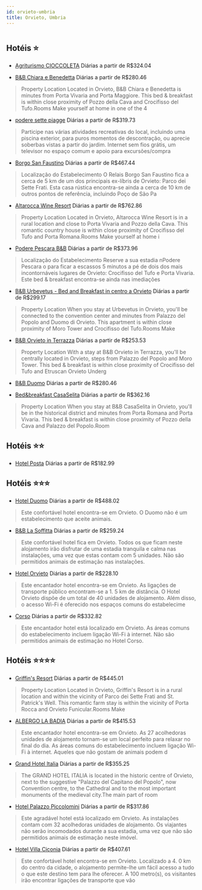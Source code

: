 ```yaml
---
id: orvieto-umbria
title: Orvieto, Umbria
---
```


<center><img src="https://assets.cosmos-data.com/55/02c82e0d3ef3208217b36982befa85f4/3292391.jpg" alt="" /></center>


## Hotéis ⭐️

-    [Agriturismo CIOCCOLETA](https://www.hurb.com/aud/https://www.hurb.com/hoteis/orvieto/agriturismo-cioccoleta-JNP-JP299366?cmp=18055) Diárias a partir de R$324.04
   > 
-    [B&B Chiara e Benedetta](https://www.hurb.com/aud/https://www.hurb.com/hoteis/orvieto/b-b-chiara-e-benedetta-JNP-JP190030?cmp=18055) Diárias a partir de R$280.46
   > Property Location Located in Orvieto, B&amp;B Chiara e Benedetta is minutes from Porta Vivaria and Porta Maggiore.  This bed &amp; breakfast is within close proximity of Pozzo della Cava and Crocifisso del Tufo.Rooms Make yourself at home in one of the 4 
-    [podere sette piagge](https://www.hurb.com/aud/https://www.hurb.com/hoteis/orvieto/podere-sette-piagge-JNP-JP722565?cmp=18055) Diárias a partir de R$319.73
   > Participe nas várias atividades recreativas do local, incluindo uma piscina exterior, para puros momentos de descontração, ou aprecie soberbas vistas a partir do jardim. Internet sem fios grátis, um televisor no espaço comum e apoio para excursões/compra 
-    [Borgo San Faustino](https://www.hurb.com/aud/https://www.hurb.com/hoteis/orvieto/borgo-san-faustino-JNP-JP103013?cmp=18055) Diárias a partir de R$467.44
   > Localização do Estabelecimento O Relais Borgo San Faustino fica a cerca de 5 km de um dos principais ex-líbris de Orvieto: Parco dei Sette Frati. Esta casa rústica encontra-se ainda a cerca de 10 km de outros pontos de referência, incluindo Poço de São Pa
-    [Altarocca Wine Resort](https://www.hurb.com/aud/https://www.hurb.com/hoteis/orvieto/altarocca-wine-resort-JNP-JP133569?cmp=18055) Diárias a partir de R$762.86
   > Property Location Located in Orvieto, Altarocca Wine Resort is in a rural location and close to Porta Vivaria and Pozzo della Cava. This romantic country house is within close proximity of Crocifisso del Tufo and Porta Romana.Rooms Make yourself at home i
-    [Podere Pescara B&B](https://www.hurb.com/aud/https://www.hurb.com/hoteis/orvieto/podere-pescara-b-b-JNP-JP643491?cmp=18055) Diárias a partir de R$373.96
   > Localização do Estabelecimento Reserve a sua estadia nPodere Pescara o para ficar a escassos 5 minutos a pé de dois dos mais incontornáveis lugares de Orvieto: Crocifisso del Tufo e Porta Vivaria.  Este bed &amp; breakfast encontra-se ainda nas imediações
-    [B&B Urbevetus - Bed and Breakfast in centro a Orvieto](https://www.hurb.com/aud/https://www.hurb.com/hoteis/orvieto/b-b-urbevetus-bed-and-breakfast-in-centro-a-orvieto-JNP-JP114188?cmp=18055) Diárias a partir de R$299.17
   > Property Location When you stay at Urbevetus in Orvieto, you&apos;ll be connected to the convention center and minutes from Palazzo del Popolo and Duomo di Orvieto.  This apartment is within close proximity of Moro Tower and Crocifisso del Tufo.Rooms Make
-    [B&B Orvieto in Terrazza](https://www.hurb.com/aud/https://www.hurb.com/hoteis/orvieto/b-b-orvieto-in-terrazza-JNP-JP039721?cmp=18055) Diárias a partir de R$253.53
   > Property Location With a stay at B&amp;B Orvieto in Terrazza, you&apos;ll be centrally located in Orvieto, steps from Palazzo del Popolo and Moro Tower.  This bed &amp; breakfast is within close proximity of Crocifisso del Tufo and Etruscan Orvieto Underg
-    [B&B Duomo](https://www.hurb.com/aud/https://www.hurb.com/hoteis/orvieto/b-b-duomo-JNP-JP821697?cmp=18055) Diárias a partir de R$280.46
   > 
-    [Bed&breakfast CasaSelita](https://www.hurb.com/aud/https://www.hurb.com/hoteis/orvieto/bed-breakfast-casaselita-JNP-JP710645?cmp=18055) Diárias a partir de R$362.16
   > Property Location When you stay at B&amp;B CasaSelita in Orvieto, you&apos;ll be in the historical district and minutes from Porta Romana and Porta Vivaria. This bed &amp; breakfast is within close proximity of Pozzo della Cava and Palazzo del Popolo.Room

## Hotéis ⭐️⭐️

-    [Hotel Posta](https://www.hurb.com/aud/https://www.hurb.com/hoteis/orvieto/hotel-posta-JNP-JP478736?cmp=18055) Diárias a partir de R$182.99
   > 

## Hotéis ⭐️⭐️⭐️

-    [Hotel Duomo](https://www.hurb.com/aud/https://www.hurb.com/hoteis/orvieto/hotel-duomo-JNP-JP703902?cmp=18055) Diárias a partir de R$488.02
   > Este confortável hotel encontra-se em Orvieto. O Duomo não é um estabelecimento que aceite animais. 
-    [B&B La Soffitta](https://www.hurb.com/aud/https://www.hurb.com/hoteis/orvieto/b-b-la-soffitta-JNP-JP723440?cmp=18055) Diárias a partir de R$259.24
   > Este confortável hotel fica em Orvieto. Todos os que ficam neste alojamento irão disfrutar de uma estadia tranquila e calma nas instalações, uma vez que estas contam com 5 unidades. Não são permitidos animais de estimação nas instalações. 
-    [Hotel Orvieto](https://www.hurb.com/aud/https://www.hurb.com/hoteis/orvieto/hotel-orvieto-JNP-JP220308?cmp=18055) Diárias a partir de R$228.10
   > Este encantador hotel encontra-se em Orvieto. As ligações de transporte público encontram-se a 1. 5 km de distância. O Hotel Orvieto dispõe de um total de 40 unidades de alojamento. Além disso, o acesso Wi-Fi é oferecido nos espaços comuns do estabelecime
-    [Corso](https://www.hurb.com/aud/https://www.hurb.com/hoteis/orvieto/corso-JNP-JP349085?cmp=18055) Diárias a partir de R$332.82
   > Este encantador hotel está localizado em Orvieto. As áreas comuns do estabelecimento incluem ligação Wi-Fi à internet. Não são permitidos animais de estimação no Hotel Corso. 

## Hotéis ⭐️⭐️⭐️⭐️

-    [Griffin's Resort](https://www.hurb.com/aud/https://www.hurb.com/hoteis/orvieto/griffin-s-resort-JNP-JP796605?cmp=18055) Diárias a partir de R$445.01
   > Property Location Located in Orvieto, Griffin&apos;s Resort is in a rural location and within the vicinity of Parco dei Sette Frati and St. Patrick&apos;s Well. This romantic farm stay is within the vicinity of Porta Rocca and Orvieto Funicular.Rooms Make
-    [ALBERGO LA BADIA](https://www.hurb.com/aud/https://www.hurb.com/hoteis/orvieto/albergo-la-badia-JNP-JP103518?cmp=18055) Diárias a partir de R$415.53
   > Este encantador hotel encontra-se em Orvieto. As 27 acolhedoras unidades de alojamento tornam-se um local perfeito para relaxar no final do dia. As áreas comuns do estabelecimento incluem ligação Wi-Fi à internet. Aqueles que não gostam de animais podem d
-    [Grand Hotel Italia](https://www.hurb.com/aud/https://www.hurb.com/hoteis/orvieto/grand-hotel-italia-JNP-JP976010?cmp=18055) Diárias a partir de R$355.25
   > The GRAND HOTEL ITALIA is located in the historic centre of Orvieto, next to the suggestive &quot;Palazzo del Capitano del Popolo&quot;, now Convention centre, to the Cathedral and to the most important monuments of the medieval city.The main part of room
-    [Hotel Palazzo Piccolomini](https://www.hurb.com/aud/https://www.hurb.com/hoteis/orvieto/hotel-palazzo-piccolomini-JNP-JP081672?cmp=18055) Diárias a partir de R$317.86
   > Este agradável hotel está localizado em Orvieto. As instalações contam com 32 acolhedoras unidades de alojamento. Os viajantes não serão incomodados durante a sua estadia, uma vez que não são permitidos animais de estimação neste imóvel. 
-    [Hotel Villa Ciconia](https://www.hurb.com/aud/https://www.hurb.com/hoteis/orvieto/hotel-villa-ciconia-JNP-JP128464?cmp=18055) Diárias a partir de R$407.61
   > Este confortável hotel encontra-se em Orvieto. Localizado a 4. 0 km do centro da cidade, o alojamento permite-lhe um fácil acesso a tudo o que este destino tem para lhe oferecer. A 100 metro(s), os visitantes irão encontrar ligações de transporte que vão 
